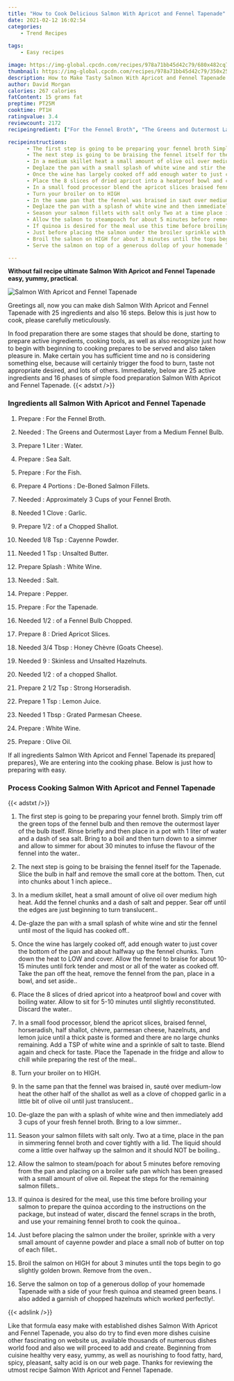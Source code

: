 ```yaml
---
title: "How to Cook Delicious Salmon With Apricot and Fennel Tapenade"
date: 2021-02-12 16:02:54
categories:
    - Trend Recipes
    
tags:
    - Easy recipes

image: https://img-global.cpcdn.com/recipes/978a71bb45d42c79/680x482cq70/salmon-with-apricot-and-fennel-tapenade-recipe-main-photo.jpg
thumbnail: https://img-global.cpcdn.com/recipes/978a71bb45d42c79/350x250cq70/salmon-with-apricot-and-fennel-tapenade-recipe-main-photo.jpg
description: How to Make Tasty Salmon With Apricot and Fennel Tapenade with 25 ingredients and 16 stages of easy cooking.
author: David Morgan
calories: 267 calories
fatContent: 15 grams fat
preptime: PT25M
cooktime: PT1H
ratingvalue: 3.4
reviewcount: 2172
recipeingredient: ["For the Fennel Broth", "The Greens and Outermost Layer from a Medium Fennel Bulb", "1 LiterWater", "Sea Salt", "For the Fish", "4 PortionsDeBoned Salmon Fillets", "Approximately 3 Cups of your Fennel Broth", "1 CloveGarlic", "1/2of a Chopped Shallot", "1/8 TspCayenne Powder", "1 TspUnsalted Butter", "SplashWhite Wine", "Salt", "Pepper", "For the Tapenade", "1/2of a Fennel Bulb Chopped", "8Dried Apricot Slices", "3/4 TbspHoney Chvre Goats Cheese", "9Skinless and Unsalted Hazelnuts", "1/2of a chopped Shallot", "2 1/2 TspStrong Horseradish", "1 TspLemon Juice", "1 TbspGrated Parmesan Cheese", "White Wine", "Olive Oil"]

recipeinstructions: 
      - The first step is going to be preparing your fennel broth Simply trim off the green tops of the fennel bulb and then remove the outermost layer of the bulb itself Rinse briefly and then place in a pot with 1 liter of water and a dash of sea salt Bring to a boil and then turn down to a simmer and allow to simmer for about 30 minutes to infuse the flavour of the fennel into the water 
      - The next step is going to be braising the fennel itself for the Tapenade Slice the bulb in half and remove the small core at the bottom Then cut into chunks about 1 inch apiece 
      - In a medium skillet heat a small amount of olive oil over medium high heat Add the fennel chunks and a dash of salt and pepper Sear off until the edges are just beginning to turn translucent 
      - Deglaze the pan with a small splash of white wine and stir the fennel until most of the liquid has cooked off 
      - Once the wine has largely cooked off add enough water to just cover the bottom of the pan and about halfway up the fennel chunks Turn down the heat to LOW and cover Allow the fennel to braise for about 1015 minutes until fork tender and most or all of the water as cooked off Take the pan off the heat remove the fennel from the pan place in a bowl and set aside 
      - Place the 8 slices of dried apricot into a heatproof bowl and cover with boiling water Allow to sit for 510 minutes until slightly reconstituted Discard the water 
      - In a small food processor blend the apricot slices braised fennel horseradish half shallot chvre parmesan cheese hazelnuts and lemon juice until a thick paste is formed and there are no large chunks remaining Add a TSP of white wine and a sprinkle of salt to taste Blend again and check for taste Place the Tapenade in the fridge and allow to chill while preparing the rest of the meal 
      - Turn your broiler on to HIGH 
      - In the same pan that the fennel was braised in saut over mediumlow heat the other half of the shallot as well as a clove of chopped garlic in a little bit of olive oil until just translucent 
      - Deglaze the pan with a splash of white wine and then immediately add 3 cups of your fresh fennel broth Bring to a low simmer 
      - Season your salmon fillets with salt only Two at a time place in the pan in simmering fennel broth and cover tightly with a lid The liquid should come a little over halfway up the salmon and it should NOT be boiling 
      - Allow the salmon to steampoach for about 5 minutes before removing from the pan and placing on a broiler safe pan which has been greased with a small amount of olive oil Repeat the steps for the remaining salmon fillets 
      - If quinoa is desired for the meal use this time before broiling your salmon to prepare the quinoa according to the instructions on the package but instead of water discard the fennel scraps in the broth and use your remaining fennel broth to cook the quinoa 
      - Just before placing the salmon under the broiler sprinkle with a very small amount of cayenne powder and place a small nob of butter on top of each fillet 
      - Broil the salmon on HIGH for about 3 minutes until the tops begin to go slightly golden brown Remove from the oven 
      - Serve the salmon on top of a generous dollop of your homemade Tapenade with a side of your fresh quinoa and steamed green beans I also added a garnish of chopped hazelnuts which worked perfectly

---
```




**Without fail recipe ultimate Salmon With Apricot and Fennel Tapenade easy, yummy, practical**. 


![Salmon With Apricot and Fennel Tapenade](https://img-global.cpcdn.com/recipes/978a71bb45d42c79/680x482cq70/salmon-with-apricot-and-fennel-tapenade-recipe-main-photo.jpg "Salmon With Apricot and Fennel Tapenade")




Greetings all, now you can make dish Salmon With Apricot and Fennel Tapenade with 25 ingredients and also 16 steps. Below this is just how to cook, please carefully meticulously.

In food preparation there are some stages that should be done, starting to prepare active ingredients, cooking tools, as well as also recognize just how to begin with beginning to cooking prepares to be served and also taken pleasure in. Make certain you has sufficient time and no is considering something else, because will certainly trigger the food to burn, taste not appropriate desired, and lots of others. Immediately, below are 25 active ingredients and 16 phases of simple food preparation Salmon With Apricot and Fennel Tapenade.
{{< adstxt />}}

### Ingredients all Salmon With Apricot and Fennel Tapenade


1. Prepare  : For the Fennel Broth.

1. Needed  : The Greens and Outermost Layer from a Medium Fennel Bulb.

1. Prepare 1 Liter : Water.

1. Prepare  : Sea Salt.

1. Prepare  : For the Fish.

1. Prepare 4 Portions : De-Boned Salmon Fillets.

1. Needed  : Approximately 3 Cups of your Fennel Broth.

1. Needed 1 Clove : Garlic.

1. Prepare 1/2 : of a Chopped Shallot.

1. Needed 1/8 Tsp : Cayenne Powder.

1. Needed 1 Tsp : Unsalted Butter.

1. Prepare Splash : White Wine.

1. Needed  : Salt.

1. Prepare  : Pepper.

1. Prepare  : For the Tapenade.

1. Needed 1/2 : of a Fennel Bulb Chopped.

1. Prepare 8 : Dried Apricot Slices.

1. Needed 3/4 Tbsp : Honey Chèvre (Goats Cheese).

1. Needed 9 : Skinless and Unsalted Hazelnuts.

1. Needed 1/2 : of a chopped Shallot.

1. Prepare 2 1/2 Tsp : Strong Horseradish.

1. Prepare 1 Tsp : Lemon Juice.

1. Needed 1 Tbsp : Grated Parmesan Cheese.

1. Prepare  : White Wine.

1. Prepare  : Olive Oil.



If all ingredients Salmon With Apricot and Fennel Tapenade its prepared| prepares}, We are entering into the cooking phase. Below is just how to preparing with easy.

### Process Cooking Salmon With Apricot and Fennel Tapenade

{{< adstxt />}}


1. The first step is going to be preparing your fennel broth. Simply trim off the green tops of the fennel bulb and then remove the outermost layer of the bulb itself. Rinse briefly and then place in a pot with 1 liter of water and a dash of sea salt. Bring to a boil and then turn down to a simmer and allow to simmer for about 30 minutes to infuse the flavour of the fennel into the water..



1. The next step is going to be braising the fennel itself for the Tapenade. Slice the bulb in half and remove the small core at the bottom. Then, cut into chunks about 1 inch apiece..



1. In a medium skillet, heat a small amount of olive oil over medium high heat. Add the fennel chunks and a dash of salt and pepper. Sear off until the edges are just beginning to turn translucent..



1. De-glaze the pan with a small splash of white wine and stir the fennel until most of the liquid has cooked off..



1. Once the wine has largely cooked off, add enough water to just cover the bottom of the pan and about halfway up the fennel chunks. Turn down the heat to LOW and cover. Allow the fennel to braise for about 10-15 minutes until fork tender and most or all of the water as cooked off. Take the pan off the heat, remove the fennel from the pan, place in a bowl, and set aside..



1. Place the 8 slices of dried apricot into a heatproof bowl and cover with boiling water. Allow to sit for 5-10 minutes until slightly reconstituted. Discard the water..



1. In a small food processor, blend the apricot slices, braised fennel, horseradish, half shallot, chèvre, parmesan cheese, hazelnuts, and lemon juice until a thick paste is formed and there are no large chunks remaining. Add a TSP of white wine and a sprinkle of salt to taste. Blend again and check for taste. Place the Tapenade in the fridge and allow to chill while preparing the rest of the meal..



1. Turn your broiler on to HIGH.



1. In the same pan that the fennel was braised in, sauté over medium-low heat the other half of the shallot as well as a clove of chopped garlic in a little bit of olive oil until just translucent..



1. De-glaze the pan with a splash of white wine and then immediately add 3 cups of your fresh fennel broth. Bring to a low simmer..



1. Season your salmon fillets with salt only. Two at a time, place in the pan in simmering fennel broth and cover tightly with a lid. The liquid should come a little over halfway up the salmon and it should NOT be boiling..



1. Allow the salmon to steam/poach for about 5 minutes before removing from the pan and placing on a broiler safe pan which has been greased with a small amount of olive oil. Repeat the steps for the remaining salmon fillets..



1. If quinoa is desired for the meal, use this time before broiling your salmon to prepare the quinoa according to the instructions on the package, but instead of water, discard the fennel scraps in the broth, and use your remaining fennel broth to cook the quinoa..



1. Just before placing the salmon under the broiler, sprinkle with a very small amount of cayenne powder and place a small nob of butter on top of each fillet..



1. Broil the salmon on HIGH for about 3 minutes until the tops begin to go slightly golden brown. Remove from the oven..



1. Serve the salmon on top of a generous dollop of your homemade Tapenade with a side of your fresh quinoa and steamed green beans. I also added a garnish of chopped hazelnuts which worked perfectly!.





{{< adslink />}}

Like that formula easy make with established dishes Salmon With Apricot and Fennel Tapenade, you also do try to find even more dishes cuisine other fascinating on website us, available thousands of numerous dishes world food and also we will proceed to add and create. Beginning from cuisine healthy very easy, yummy, as well as nourishing to food fatty, hard, spicy, pleasant, salty acid is on our web page. Thanks for reviewing the utmost recipe Salmon With Apricot and Fennel Tapenade.
